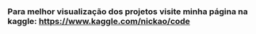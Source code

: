 ### Para melhor visualização dos projetos visite minha página na kaggle: https://www.kaggle.com/nickao/code


